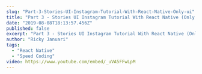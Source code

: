 ```yaml
---
slug: "Part-3-Stories-UI-Instagram-Tutorial-With-React-Native-Only-ui"
title: "Part 3 - Stories UI Instagram Tutorial With React Native (Only ui)"
date: "2019-08-08T18:13:57.456Z"
published: false
excerpt: "Part 3 - Stories UI Instagram Tutorial With React Native (Only ui)"
author: "Ricky Januari"
tags:
  - "React Native"
  - "Speed Coding"
video: https://www.youtube.com/embed/_uVA5FFwLpM
---
```

